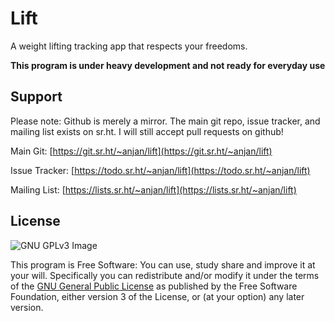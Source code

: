 # Lift
A weight lifting tracking app that respects your freedoms.

**This program is under heavy development and not ready for everyday use**

## Support
Please note: Github is merely a mirror. The main git repo, issue tracker, and mailing list exists on sr.ht.
I will still accept pull requests on github!

Main Git:
[https://git.sr.ht/~anjan/lift](https://git.sr.ht/~anjan/lift)

Issue Tracker:
[https://todo.sr.ht/~anjan/lift](https://todo.sr.ht/~anjan/lift)

Mailing List:
[https://lists.sr.ht/~anjan/lift](https://lists.sr.ht/~anjan/lift)


## License
![GNU GPLv3 Image](https://www.gnu.org/graphics/gplv3-or-later.png)

This program is Free Software: You can use, study share and improve it at your
will. Specifically you can redistribute and/or modify it under the terms of the
[GNU General Public License](https://www.gnu.org/licenses/gpl.html) as
published by the Free Software Foundation, either version 3 of the License, or
(at your option) any later version.
